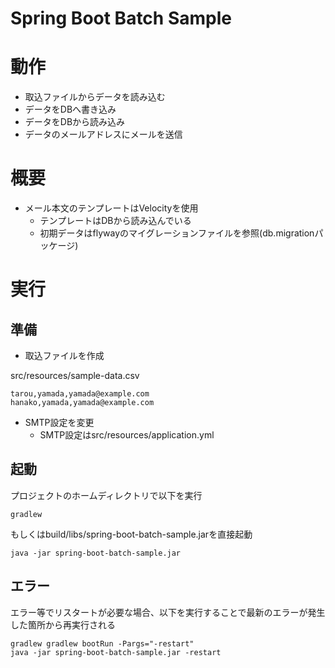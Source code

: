 Spring Boot Batch Sample
=====================================


# 動作

* 取込ファイルからデータを読み込む
* データをDBへ書き込み
* データをDBから読み込み
* データのメールアドレスにメールを送信

# 概要

* メール本文のテンプレートはVelocityを使用
    * テンプレートはDBから読み込んでいる
    * 初期データはflywayのマイグレーションファイルを参照(db.migrationパッケージ)

# 実行

## 準備

* 取込ファイルを作成

src/resources/sample-data.csv

    tarou,yamada,yamada@example.com
    hanako,yamada,yamada@example.com
    
* SMTP設定を変更
    * SMTP設定はsrc/resources/application.yml

## 起動

プロジェクトのホームディレクトリで以下を実行

    gradlew

もしくはbuild/libs/spring-boot-batch-sample.jarを直接起動

    java -jar spring-boot-batch-sample.jar

## エラー

エラー等でリスタートが必要な場合、以下を実行することで最新のエラーが発生した箇所から再実行される

    gradlew gradlew bootRun -Pargs="-restart"
    java -jar spring-boot-batch-sample.jar -restart

